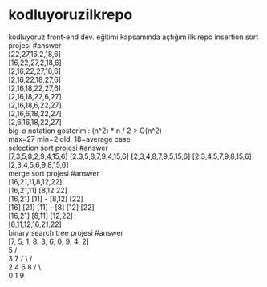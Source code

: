 # kodluyoruzilkrepo
kodluyoruz front-end dev. eğitimi kapsamında açtığım ilk repo 
insertion sort projesi #answer                                                                                                                                                               
[22,27,16,2,18,6]                                                                                                                                                                            
[16,22,27,2,18,6]                                                                                                                                                                            
[2,16,22,27,18,6]                                                                                                                                                                            
[2,16,22,18,27,6]                                                                                                                                                                            
[2,16,18,22,27,6]                                                                                                                                                                            
[2,16,18,22,6,27]                                                                                                                                                                            
[2,16,18,6,22,27]                                                                                                                                                                            
[2,16,6,18,22,27]                                                                                                                                                                            
[2,6,16,18,22,27]                                                                                                                                                                            
big-o notation gosterimi: (n^2) * n / 2 > O(n^2)                                                                                                                                             
max=27 min=2 old. 18=average case                                                                                                                                                          
selection sort projesi #answer                                                                                                                                                             
[7,3,5,8,2,9,4,15,6]
[2.3,5,8,7,9,4,15,6]
[2,3,4,8,7,9,5,15,6]
[2,3,4,5,7,9,8,15,6]
[2,3,4,5,6,9,8,15,6]                                                                                                                                                                       
merge sort projesi #answer                                                                                                                                                                 
[16,21,11,8,12,22]                                                                                                                                                                         
[16,21,11] [8,12,22]                                                                                                                                                                       
[16,21] [11] - [8,12] [22]                                                                                                                                                                 
[16] [21] [11] - [8] [12] [22]                                                                                                                                                             
[16,21] [8,11] [12,22]                                                                                                                                                                     
[8,11,12,16,21,22]                                                                                                                                                                         
binary search tree projesi #answer                                                                                                                                                         
[7, 5, 1, 8, 3, 6, 0, 9, 4, 2]                                                                                                                                                             
        5 
     /    \
   3       7
  / \     / \
 2  4    6    8
/ \             \
0  1              9 
